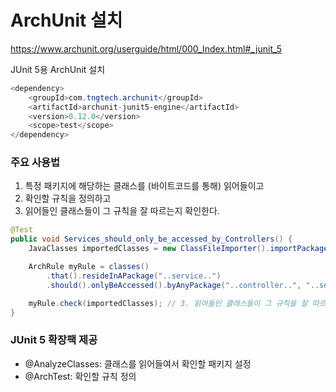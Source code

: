 # ArchUnit 설치

https://www.archunit.org/userguide/html/000_Index.html#_junit_5

JUnit 5용 ArchUnit 설치

```java
<dependency>
    <groupId>com.tngtech.archunit</groupId>
    <artifactId>archunit-junit5-engine</artifactId>
    <version>0.12.0</version>
    <scope>test</scope>
</dependency>

```

### 주요 사용법
1. 특정 패키지에 해당하는 클래스를 (바이트코드를 통해) 읽어들이고
2. 확인할 규칙을 정의하고
3. 읽어들인 클래스들이 그 규칙을 잘 따르는지 확인한다.

```java
@Test
public void Services_should_only_be_accessed_by_Controllers() {
    JavaClasses importedClasses = new ClassFileImporter().importPackages("com.mycompany.myapp"); // 1. 특정 패키지에 해당하는 클래스를 (바이트코드를 통해) 읽어들이고

    ArchRule myRule = classes()
        .that().resideInAPackage("..service..")
        .should().onlyBeAccessed().byAnyPackage("..controller..", "..service.."); // 2. 확인할 규칙을 정의하고

    myRule.check(importedClasses); // 3. 읽어들인 클래스들이 그 규칙을 잘 따르는지 확인한다.
}
```
### JUnit 5 확장팩 제공
+ @AnalyzeClasses: 클래스를 읽어들여서 확인할 패키지 설정
+ @ArchTest: 확인할 규칙 정의



